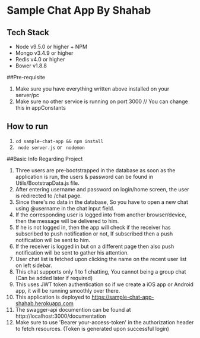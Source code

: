 # Sample Chat App By Shahab

## Tech Stack

* Node v9.5.0 or higher + NPM
* Mongo v3.4.9 or higher
* Redis v4.0 or higher
* Bower v1.8.8

##Pre-requisite
1) Make sure you have everything written above installed on your server/pc
2) Make sure no other service is running on port 3000 // You can change this in appConstants 

## How to run
1) ``` cd sample-chat-app && npm install  ```
2) ``` node server.js``` or  ``` nodemon```

##Basic Info Regarding Project
1) Three users are pre-bootstrapped in the database as soon as the application is run, the users & password can be found in Utils/BootstrapData.js file.
2) After entering username and password on login/home screen, the user is redirected to /chat page.
3) Since there's no data in the database, So you have to open a new chat using @username in the chat input field.
4) If the corresponding user is logged into from another browser/device, then the message will be delivered to him.
5) If he is not logged in, then the app will check if the receiver has subscribed to push notification or not, If subscribed then a push notification will be sent to him.
6) If the receiver is logged in but on a different page then also push notification will be sent to gather his attention.
7) User chat list is fetched upon clicking the name on the recent user list on left sidebar. 
8) This chat supports only 1 to 1 chatting, You cannot being a group chat (Can be added later if required)
9) This uses JWT token authentication so if we create a iOS app or Android app, it will be running smoothly over there.
10) This application is deployed to https://sample-chat-app-shahab.herokuapp.com
11) The swagger-api documention can be found at http://localhost:3000/documentation
12) Make sure to use 'Bearer your-access-token' in the authorization header to fetch resources. (Token is generated upon successful login)
